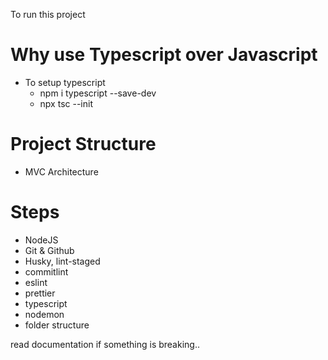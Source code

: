 To run this project

# Why use Typescript over Javascript

- To setup typescript
    - npm i typescript --save-dev
    - npx tsc --init

# Project Structure

- MVC Architecture

# Steps

- NodeJS
- Git & Github
- Husky, lint-staged
- commitlint
- eslint
- prettier
- typescript
- nodemon
- folder structure

read documentation if something is breaking..
